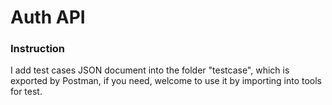 # Auth API

### Instruction
I add test cases JSON document into the folder "testcase", 
which is exported by Postman, if you need, welcome to use 
it by importing into tools for test.